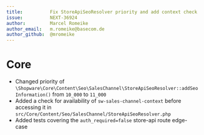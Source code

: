 ```yaml
---
title:          Fix StoreApiSeoResolver priority and add context check before accessing it
issue:          NEXT-36924
author:         Marcel Romeike
author_email:   m.romeike@basecom.de
author_github:  @mromeike
---
```

# Core
* Changed priority of `\Shopware\Core\Content\Seo\SalesChannel\StoreApiSeoResolver::addSeoInformation()`
  from `10_000` to `11_000`
* Added a check for availability of `sw-sales-channel-context` before accessing it
  in `src/Core/Content/Seo/SalesChannel/StoreApiSeoResolver.php`
* Added tests covering the `auth_required=false` store-api route edge-case
